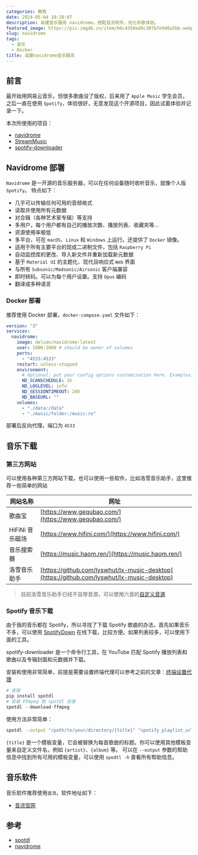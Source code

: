 ```yaml
---
categories: 教程
date: 2024-05-04 10:28:07
description: 自建音乐服务 navidrome，搭配音流软件，优化听歌体验。
featured_image: https://pic.imgdb.cn/item/66c4350ad9c307b7e948a5bb.webp
slug: navidrome
tags:
  - 音乐
  - Docker
title: 自建navidrome音乐服务
---
```


## 前言

最开始用网易云音乐，但很多歌曲没了版权，后来用了 `Apple Music` 学生会员，之后一直在使用 `Spotify`，体验很好，无意发现这个开源项目，因此试着体验并记录一下。

本次所使用的项目：
- [navidrome](https://github.com/navidrome/navidrome)
- [StreamMusic](https://github.com/gitbobobo/StreamMusic)
- [spotify-downloader](https://github.com/spotDL/spotify-downloader)


## Navidrome 部署
`Navidrome` 是一开源的音乐服务器，可以在任何设备随时收听音乐，就像个人版 `Spotify`。
特点如下：
- 几乎可以传输任何可用的音频格式
- 读取并使用所有元数据
- 对合辑（各种艺术家专辑）等支持
- 多用户，每个用户都有自己的播放次数、播放列表、收藏夹等...
- 资源使用率极低
- 多平台，可在 `macOS`、`Linux` 和 `Windows` 上运行。还提供了 `Docker` 镜像。
- 适用于所有主要平台的现成二进制文件，包括 `Raspberry Pi`
- 自动监控库的更改、导入新文件并重新加载新元数据
- 基于 `Material UI` 的主题化、现代且响应式 `Web` 界面
- 与所有 `Subsonic/Madsonic/Airsonic` 客户端兼容
- 即时转码。可以为每个用户设置。支持 `Opus` 编码
- 翻译成多种语言

### Docker 部署
推荐使用 Docker 部署，`docker-compose.yaml` 文件如下：
```yaml
version: "3"
services:
  navidrome:
    image: deluan/navidrome:latest
    user: 1000:1000 # should be owner of volumes
    ports:
      - "4533:4533"
    restart: unless-stopped
    environment:
      # Optional: put your config options customization here. Examples:
      ND_SCANSCHEDULE: 1h
      ND_LOGLEVEL: info  
      ND_SESSIONTIMEOUT: 24h
      ND_BASEURL: ""
    volumes:
      - "./data:/data"
      - "./music/folder:/music:ro"
```
部署后反向代理，端口为 `4533`

## 音乐下载

### 第三方网站
可以使用各种第三方网站下载，也可以使用一些软件，比如洛雪音乐助手，这里推荐一些简单的网站

| 网站名称        | 网址                                                                                       |
| --------------- | ------------------------------------------------------------------------------------------ |
| 歌曲宝          | [https://www.gequbao.com/](https://www.gequbao.com/)                                       |
| HiFiNi 音乐磁场 | [https://www.hifini.com/](https://www.hifini.com/)                                         |
| 音乐搜索器      | [https://music.haom.ren/](https://music.haom.ren/)                                         |
| 洛雪音乐助手    | [https://github.com/lyswhut/lx-music-desktop](https://github.com/lyswhut/lx-music-desktop) |

> 目前洛雪音乐助手已经不自带音源，可以使用六音的[自定义音源](https://www.sixyin.com/8498.html)


### Spotify 音乐下载
由于我的音乐都在 Spotify，所以寻找了下载 Spotify 歌曲的办法，首先如果音乐不多，可以使用 [SpotifyDown](https://spotifydown.com/) 在线下载，比较方便。如果列表较多，可以使用下面的工具。

spotify-downloader 是一个命令行工具，在 YouTube 匹配 Spotify 播放列表和歌曲以及专辑封面和元数据并下载。

安装和使用非常简单，前提是需要设置终端代理可以参考之前的文章：[终端设置代理](https://blog.grew.cc/posts/61ca2491.html)

```python
# 安装
pip install spotdl
# 安装 FFmpeg 到 spotdl 目录
spotdl --download-ffmpeg
```
使用方法非常简单：
```bash
spotdl --output "/path/to/your/directory/{title}" "spotify_playlist_url"
```

`{title}` 是一个模板变量，它会被替换为每首歌曲的标题。你可以使用其他模板变量来自定义文件名，例如 `{artist}`、`{album}` 等。
可以在 `--output` 参数的帮助信息中找到所有可用的模板变量，可以使用 `spodtl -h` 查看所有帮助信息。


## 音乐软件
音乐软件推荐使用`音流`，软件地址如下：
- [音流官网](https://music.aqzscn.cn/)

## 参考
- [spotdl](https://spotdl.readthedocs.io/en/latest)
- [navidrome](https://www.navidrome.org/docs/installation/)

